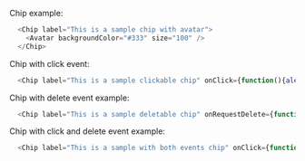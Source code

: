 Chip example:

```js
  <Chip label="This is a sample chip with avatar">
    <Avatar backgroundColor="#333" size="100" />
  </Chip>
```

Chip with click event:

```js
  <Chip label="This is a sample clickable chip" onClick={function(){alert('You\'ve clicked on the chip.')}} />
```

Chip with delete event example:

```js
  <Chip label="This is a sample deletable chip" onRequestDelete={function(){alert('You\'ve clicked on the delete chip icon.')}}/>
```

Chip with click and delete event example:

```js
  <Chip label="This is a sample with both events chip" onClick={function(){alert('You\'ve clicked on the chip.')}} onRequestDelete={function(){alert('You\'ve clicked on the delete chip icon.')}}/>
```
